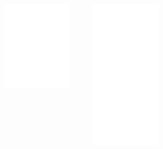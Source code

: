 [<img align="left" width="42.5%" alt="fernandopal metrics" src="https://github.com/fernandopal/fernandopal/blob/master/metrics-left.svg">](https://github.com/fernandopal)
[<img align="right" width="42.5%" alt="www.fernandopal.es speed" src="https://github.com/fernandopal/fernandopal/blob/master/metrics-right.svg">](https://www.fernandopal.es)
